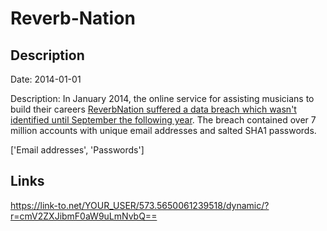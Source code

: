 # Reverb-Nation

## Description

Date: 2014-01-01

Description:
In January 2014, the online service for assisting musicians to build their careers <a href="https://www.scmagazine.com/2014-breach-prompts-reverbnation-to-notify-customers/article/532492/" target="_blank" rel="noopener">ReverbNation suffered a data breach which wasn't identified until September the following year</a>. The breach contained over 7 million accounts with unique email addresses and salted SHA1 passwords.


['Email addresses', 'Passwords']

## Links

https://link-to.net/YOUR_USER/573.5650061239518/dynamic/?r=cmV2ZXJibmF0aW9uLmNvbQ==